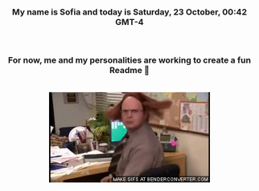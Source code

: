 


<div align="center">
<h3 >My name is Sofia and today is Saturday, 23 October, 00:42 GMT-4</h3><br>
<h3 >For now, me and my personalities are working to create a fun Readme 👋
</h3><br>
<img src='img/dwight.gif' alt='working...'/>
</div>
